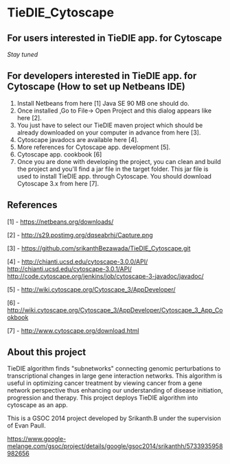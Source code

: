 TieDIE_Cytoscape
================



## For users interested in TieDIE app. for Cytoscape
*Stay tuned*



## For developers interested in TieDIE app. for Cytoscape (How to set up Netbeans IDE)
1. Install Netbeans from here [1] Java SE 90 MB one should do.
2. Once installed ,Go to  File-> Open Project and this dialog appears like here [2]. 
3. You just have to select our TieDIE maven project which should be already downloaded on your computer in advance from here [3].
4. Cytoscape javadocs are available here [4].
5. More references for Cytoscape app. development [5].
6. Cytoscape app. cookbook [6]
7. Once you are done with developing the project, you can clean and build the project and you'll find a jar file in the target folder. This jar file is used to install TieDIE app. through Cytoscape. You should download Cytoscape 3.x from here [7].



## References
[1] - https://netbeans.org/downloads/

[2] - http://s29.postimg.org/dqseabrhj/Capture.png

[3] - https://github.com/srikanthBezawada/TieDIE_Cytoscape.git

[4] - http://chianti.ucsd.edu/cytoscape-3.0.0/API/
      http://chianti.ucsd.edu/cytoscape-3.0.1/API/
      http://code.cytoscape.org/jenkins/job/cytoscape-3-javadoc/javadoc/
      
[5] - http://wiki.cytoscape.org/Cytoscape_3/AppDeveloper/

[6] - http://wiki.cytoscape.org/Cytoscape_3/AppDeveloper/Cytoscape_3_App_Cookbook

[7] - http://www.cytoscape.org/download.html



## About this project
TieDIE  algorithm finds "subnetworks" connecting genomic perturbations to transcriptional changes in large gene interaction networks. This algorithm is useful in optimizing cancer treatment by viewing cancer from a gene network perspective thus enhancing our understanding of disease initiation, progression and therapy. This project deploys TieDIE algorithm into cytoscape as an app. 

This is a GSOC 2014 project developed by Srikanth.B under the supervision of Evan Paull. 

https://www.google-melange.com/gsoc/project/details/google/gsoc2014/srikanthh/5733935958982656
